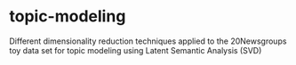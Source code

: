# topic-modeling
Different dimensionality reduction techniques applied to the 20Newsgroups toy data set for topic modeling using Latent Semantic Analysis (SVD)

